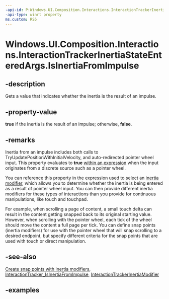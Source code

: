 ```yaml
---
-api-id: P:Windows.UI.Composition.Interactions.InteractionTrackerInertiaStateEnteredArgs.IsInertiaFromImpulse
-api-type: winrt property
ms.custom: RS5
---
```


<!-- Property syntax.
public bool IsInertiaFromImpulse { get; }
-->

# Windows.UI.Composition.Interactions.InteractionTrackerInertiaStateEnteredArgs.IsInertiaFromImpulse

## -description

Gets a value that indicates whether the inertia is the result of an impulse.

## -property-value

**true** if the inertia is the result of an impulse; otherwise, **false**.

## -remarks

Inertia from an impulse includes both calls to TryUpdatePositionWithInitialVelocity, and auto-redirected pointer wheel input. This property evaluates to **true** [within an expression](interactiontracker_isinertiafromimpulse.md) when the input originates from a discrete source such as a pointer wheel.

You can reference this property in the expression used to select an [inertia modifier](interactiontrackerinertiamodifier.md), which allows you to determine whether the inertia is being entered as a result of pointer wheel input. You can then provide different inertia modifiers for these types of interactions than you provide for continuous manipulations, like touch and touchpad.

For example, when scrolling a page of content, a small touch delta can result in the content getting snapped back to its original starting value. However, when scrolling with the pointer wheel, each tick of the wheel should move the content a full page per tick. You can define snap points (inertia modifiers) for use with the pointer wheel that will snap scrolling to a desired endpoint, but specify different criteria for the snap points that are used with touch or direct manipulation.

## -see-also

[Create snap points with inertia modifiers](/windows/uwp/composition/inertia-modifiers), [InteractionTracker_IsInertiaFromImpulse](interactiontracker_isinertiafromimpulse.md), [InteractionTrackerInertiaModifier](interactiontrackerinertiamodifier.md)

## -examples

